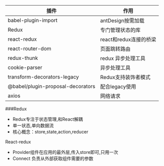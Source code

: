 
|插件|作用|
|---|---|
|babel-plugin-import|antDesign按需加载|
|Redux|专门管理状态的库|
|react-redux|react和redux连接的桥梁|
|react-router-dom|页面跳转路由|
|redux-thunk|redux 异步处理工具|
|cookie-parser| 异步处理工具|
|transform-decorators-legacy | Redux支持装饰者模式|
| @babel/plugin-proposal-decorators | 配合legacy使用|
|axios | 网络请求|


###Redux
- Redux专注于状态管理,和React解耦
- 单一状态,单向数据流
- 核心概念：store,state,action,reducer

React-redux
- Provider组件在应用的最外层,传入store即可,只用一次
- Connect 负责从外部获取组件需要的参数


